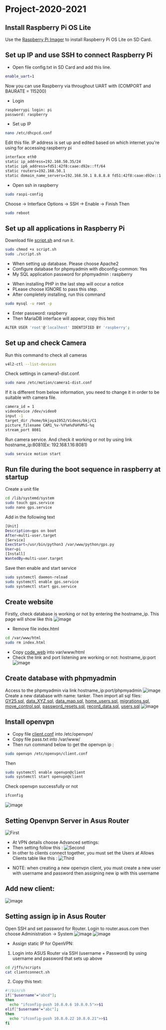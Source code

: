 # Project-2020-2021
## Install Raspberry Pi OS Lite
Use the [Raspberry Pi Imager](https://www.raspberrypi.org/downloads.../) to install Raspberry Pi OS Lite on SD Card.
## Set up IP and use SSH to connect Raspberry Pi
* Open file config.txt in SD Card and add this line.
```bash
enable_uart=1
```
Now you can use Raspberry via throughout UART with (COMPORT and BAURATE = 115200)
* Login 
```bash
raspberrypi login: pi
password: raspberry
```
* Set up IP
```bash
nano /etc/dhcpcd.conf
```
Edit this file. IP address is set up and edited based on which internet you're using for accessing raspberry pi
```bash
interface eth0
static ip_address=192.168.50.35/24
static ip6_address=fd51:42f8:caae:d92e::ff/64
static routers=192.168.50.1
static domain_name_servers=192.168.50.1 8.8.8.8 fd51:42f8:caae:d92e::1
```
* Open ssh in raspberry
```bash 
sudo raspi-config
```
Choose -> Interface Options -> SSH -> Enable -> Finish
Then
```bash
sudo reboot
```
## Set up all applications in Raspberry Pi
Download file [script.sh](https://github.com/Eric-nguyen1402/image_project/blob/master/script.sh) and run it.
```bash
sudo chmod +x script.sh
sudo ./script.sh
```
- When setting up database. Please choose Apache2 
- Configure database for phpmyadmin with dbconfig-common: Yes
- My SQL application password for phpmyadmin : raspberry
* When installing PHP in the last step will occur a notice
* PLease choose IGNORE to pass this step.
* After completely installing, run this command 
```bash
sudo mysql -u root -p
```
- Enter password: raspberry
- Then MariaDB interface will appear, copy this text
```bash
ALTER USER 'root'@'localhost' IDENTIFIED BY 'raspberry';
```
## Set up and check Camera 
Run this command to check all cameras 
```bash
v4l2-ctl --list-devices
```
Check settings in camera1-dist.conf. 
```bash
sudo nano /etc/motion/camera1-dist.conf
```
If it is different from below information, you need to change it in order to be suitable with camera file.
```bash
camera_id = 1
videodevice /dev/video0
input -1
target_dir /home/bkjaya1952/Videos/bkj/C1
picture_filename CAM1_%v-%Y%m%d%H%M%S-%q
stream_port 8081
```
Run camera service. And check it working or not by using link hostname_ip:8081(Ex: 192.168.1.16:8081)
```bash
sudo service motion start
```
## Run file during the boot sequence in raspberry at startup
Create a unit file
```bash
cd /lib/systemd/system
sudo touch gps.service
sudo nano gps.service
```
Add in the following text
```bash
[Unit]
Description=gps on boot
After=multi-user.target
[Service]
ExecStart=/usr/bin/python3 /var/www/python/gps.py
User=pi
[Install]
WantedBy=multi-user.target
```
Save then enable and start service
```bash
sudo systemctl daemon-reload
sudo systemctl enable gps.service
sudo systemctl start gps.service
```
## Create website
Firstly, check database is working or not by entering the hostname_ip. This page will show like this
![image](https://raw.githubusercontent.com/Eric-nguyen1402/image_project/master/Screenshot%20(7).png)
- Remove file index.html
```bash
cd /var/www/html
sudo rm index.html
```
- Copy [code_web](https://github.com/Eric-nguyen1402/Web_control) into var/www/html
- Check the link and port listening are working or not: hostname_ip:port
![image](https://raw.githubusercontent.com/Eric-nguyen1402/image_project/master/Screenshot%20(9).png)
## Create database with phpmyadmin
Access to the phpmyadmin via link hostname_ip:port/phpmyadmin
![image](https://raw.githubusercontent.com/Eric-nguyen1402/image_project/master/Screenshot%20(11).png)
Create a new database with name: tanker. Then import all sql files: [GY25.sql](https://github.com/Eric-nguyen1402/image_project/blob/master/GY25.sql), [data_XYZ.sql](https://github.com/Eric-nguyen1402/image_project/blob/master/data_XYZ.sql), [data_map.sql](https://github.com/Eric-nguyen1402/image_project/blob/master/data_map.sql), [home_users.sql](https://github.com/Eric-nguyen1402/image_project/blob/master/home_users.sql), [migrations.sql](https://github.com/Eric-nguyen1402/image_project/blob/master/migrations.sql), [move_control.sql](https://github.com/Eric-nguyen1402/image_project/blob/master/move_control.sql), [password_resets.sql](https://github.com/Eric-nguyen1402/image_project/blob/master/password_resets.sql), [record_data.sql](https://github.com/Eric-nguyen1402/image_project/blob/master/record_data.sql), [users.sql](https://github.com/Eric-nguyen1402/image_project/blob/master/users.sql)
![image](https://raw.githubusercontent.com/Eric-nguyen1402/image_project/master/Screenshot%20(13).png)
## Install openvpn
* Copy file [client.conf](https://github.com/Eric-nguyen1402/image_project/blob/master/client.conf) into /etc/openvpn/ 
* Copy file pass.txt into /var/www/
* Then run command below to get the openvpn ip :
```bash
sudo openvpn /etc/openvpn/client.conf
```
Then
```bash
sudo systemctl enable openvpn@client
sudo systemctl start openvpn@client
```
Check openvpn successfully or not
```bash
ifconfig
```
![image](https://raw.githubusercontent.com/Eric-nguyen1402/image_project/master/Screenshot%20(15).png)
## Setting Openvpn Server in Asus Router
![First](https://raw.githubusercontent.com/Eric-nguyen1402/image_project/master/Screenshot%20(32).png)
- At VPN details choose Advanced settings:
- Then setting follow this :
![Second](https://raw.githubusercontent.com/Eric-nguyen1402/image_project/master/Screenshot%20(34).png)
- In other to clients connect together, you must set the Users at Allows Clients table like this :
![Third](https://raw.githubusercontent.com/Eric-nguyen1402/image_project/master/Screenshot%20(36).png)
* NOTE: when creating a new openvpn client, you must create a new user with username and password then assigning new ip with this username
## Add new client:
![image](https://raw.githubusercontent.com/Eric-nguyen1402/image_project/master/Screenshot%20(42).png)
## Setting assign ip in Asus Router
Open SSH and set password for Router. Login to router.asus.com then choose Administration -> System
![image](https://raw.githubusercontent.com/Eric-nguyen1402/image_project/master/Screenshot%20(16).png)
![image](https://raw.githubusercontent.com/Eric-nguyen1402/image_project/master/Screenshot%20(17).png)
- Assign static IP for OpenVPN:
1. Login into ASUS Router via SSH (username + Password) by using username and password that sets up above 
```bash
cd /jffs/scripts
cat clientconnect.sh
```
2. Copy this text: 
```bash
#!/bin/sh
if["$username"="abcd"];
then
  echo "ifconfig-push 10.8.0.6 10.8.0.5">>$1
elif["$username"="abc"];
then
  echo "ifconfig-push 10.8.0.22 10.8.0.21">>$1
fi
```
